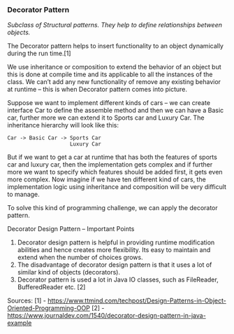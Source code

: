 <h3>Decorator Pattern</h3>
<p><i>
Subclass of Structural patterns. They help to define relationships between objects.
</i></p>

The Decorator pattern helps to insert functionality to an object dynamically during the run time.[1]

We use inheritance or composition to extend the behavior of an object but this is done at compile time and its applicable to all the instances of the class.
We can’t add any new functionality of remove any existing behavior at runtime – this is when Decorator pattern comes into picture.

Suppose we want to implement different kinds of cars – we can create interface Car to define the assemble method and then we can have a Basic car, further more we can extend it to Sports car and Luxury Car.
The inheritance hierarchy will look like this:

    Car -> Basic Car -> Sports Car
                        Luxury Car

But if we want to get a car at runtime that has both the features of sports car and luxury car, then the implementation gets complex and
if further more we want to specify which features should be added first, it gets even more complex.
Now imagine if we have ten different kind of cars, the implementation logic using inheritance and composition will be very difficult to manage.

To solve this kind of programming challenge, we can apply the decorator pattern.

Decorator Design Pattern – Important Points
1) Decorator design pattern is helpful in providing runtime modification abilities and hence creates more flexibility. Its easy to maintain and extend when the number of choices grows.
2) The disadvantage of decorator design pattern is that it uses a lot of similar kind of objects (decorators).
3) Decorator pattern is used a lot in Java IO classes, such as FileReader, BufferedReader etc.
[2]

Sources:
[1] - https://www.ttmind.com/techpost/Design-Patterns-in-Object-Oriented-Programming-OOP
[2] - https://www.journaldev.com/1540/decorator-design-pattern-in-java-example
